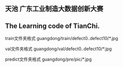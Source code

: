 ## 天池 广东工业制造大数据创新大赛

## The Learning code of TianChi.

train文件夹格式 guangdong/train/defect0..defect10/*.jpg

val文件夹格式 guangdong/val/defect0..defect10/*.jpg

predict文件夹格式 guangdong/pre/pic/*.jpg




